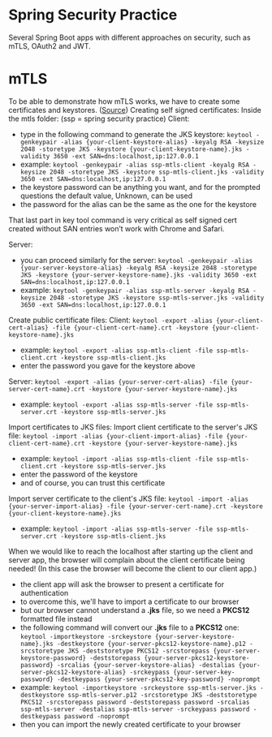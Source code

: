 # Spring Security Practice
Several Spring Boot apps with different approaches on security, such as mTLS, OAuth2 and JWT.

# mTLS
To be able to demonstrate how mTLS works, we have to create some certificates and keystores. ([Source](https://medium.com/@niral22/2-way-ssl-with-spring-boot-microservices-2c97c974e83))
Creating self signed certificates:
Inside the mtls folder: (ssp = spring security practice)
Client:
- type in the following command to generate the JKS keystore:
  `keytool -genkeypair -alias {your-client-keystore-alias} -keyalg RSA -keysize 2048 -storetype JKS -keystore {your-client-keystore-name}.jks -validity 3650 -ext SAN=dns:localhost,ip:127.0.0.1`
- example: 
  `keytool -genkeypair -alias ssp-mtls-client -keyalg RSA -keysize 2048 -storetype JKS -keystore ssp-mtls-client.jks -validity 3650 -ext SAN=dns:localhost,ip:127.0.0.1`
- the keystore password can be anything you want, and for the prompted questions the default value, Unknown, can be used
- the password for the alias can be the same as the one for the keystore

That last part in key tool command is very critical as self signed cert created without SAN entries won’t work with Chrome and Safari.

Server:
- you can proceed similarly for the server:
  `keytool -genkeypair -alias {your-server-keystore-alias} -keyalg RSA -keysize 2048 -storetype JKS -keystore {your-server-keystore-name}.jks -validity 3650 -ext SAN=dns:localhost,ip:127.0.0.1`
- example:
  `keytool -genkeypair -alias ssp-mtls-server -keyalg RSA -keysize 2048 -storetype JKS -keystore ssp-mtls-server.jks -validity 3650 -ext SAN=dns:localhost,ip:127.0.0.1`

Create public certificate files:
Client:
  `keytool -export -alias {your-client-cert-alias} -file {your-client-cert-name}.crt -keystore {your-client-keystore-name}.jks`
- example:
  `keytool -export -alias ssp-mtls-client -file ssp-mtls-client.crt -keystore ssp-mtls-client.jks`
- enter the password you gave for the keystore above

Server:
  `keytool -export -alias {your-server-cert-alias} -file {your-server-cert-name}.crt -keystore {your-server-keystore-name}.jks`
- example:
  `keytool -export -alias ssp-mtls-server -file ssp-mtls-server.crt -keystore ssp-mtls-server.jks`

Import certificates to JKS files:
Import client certificate to the server's JKS file:
  `keytool -import -alias {your-client-import-alias} -file {your-client-cert-name}.crt -keystore {your-server-keystore-name}.jks`
- example:
  `keytool -import -alias ssp-mtls-client -file ssp-mtls-client.crt -keystore ssp-mtls-server.jks`
- enter the password of the keystore
- and of course, you can trust this certificate

Import server certificate to the client's JKS file:
  `keytool -import -alias {your-server-import-alias} -file {your-server-cert-name}.crt -keystore {your-client-keystore-name}.jks`
- example:
  `keytool -import -alias ssp-mtls-server -file ssp-mtls-server.crt -keystore ssp-mtls-client.jks`

When we would like to reach the localhost after starting up the client and server app, the browser will complain about the client certificate being needed! (In this case the browser will become the client to our client app.)
- the client app will ask the browser to present a certificate for authentication
- to overcome this, we'll have to import a certificate to our browser
- but our browser cannot understand a **.jks** file, so we need a **PKCS12** formatted file instead
- the following command will convert our **.jks** file to a **PKCS12** one:
  `keytool -importkeystore -srckeystore {your-server-keystore-name}.jks -destkeystore {your-server-pkcs12-keystore-name}.p12 -srcstoretype JKS -deststoretype PKCS12 -srcstorepass {your-server-keystore-password} -deststorepass {your-server-pkcs12-keystore-password} -srcalias {your-server-keystore-alias} -destalias {your-server-pkcs12-keystore-alias} -srckeypass {your-server-key-password} -destkeypass {your-server-pkcs12-key-password} -noprompt`
- example:
  `keytool -importkeystore -srckeystore ssp-mtls-server.jks -destkeystore ssp-mtls-server.p12 -srcstoretype JKS -deststoretype PKCS12 -srcstorepass password -deststorepass password -srcalias ssp-mtls-server -destalias ssp-mtls-server -srckeypass password -destkeypass password -noprompt`
- then you can import the newly created certificate to your browser